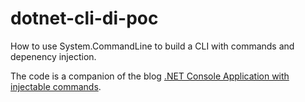 # dotnet-cli-di-poc
How to use System.CommandLine to build a CLI with commands and depenency injection.

The code is a companion of the blog <a href="https://keestalkstech.com/2023/03/net-console-application-with-injectable-commands/">.NET Console Application with injectable commands</a>.